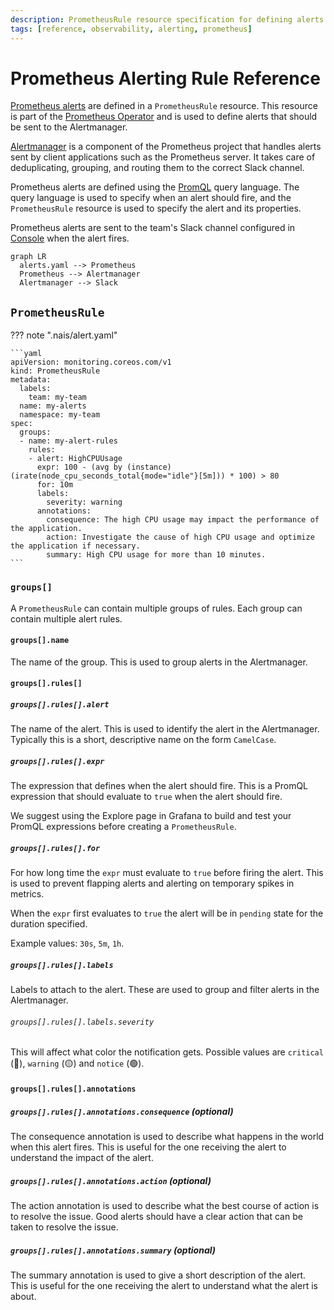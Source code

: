 ```yaml
---
description: PrometheusRule resource specification for defining alerts in Prometheus.
tags: [reference, observability, alerting, prometheus]
---
```


# Prometheus Alerting Rule Reference

[Prometheus alerts][prometheus-alerting-rule] are defined in a `PrometheusRule` resource. This resource is part of the [Prometheus Operator][prometheus-operator] and is used to define alerts that should be sent to the Alertmanager.

[Alertmanager][alertmanager] is a component of the Prometheus project that handles alerts sent by client applications such as the Prometheus server. It takes care of deduplicating, grouping, and routing them to the correct Slack channel.

Prometheus alerts are defined using the [PromQL](../../metrics/reference/promql.md) query language. The query language is used to specify when an alert should fire, and the `PrometheusRule` resource is used to specify the alert and its properties.

Prometheus alerts are sent to the team's Slack channel configured in [Console](../../../operate/console.md) when the alert fires.

```mermaid
graph LR
  alerts.yaml --> Prometheus
  Prometheus --> Alertmanager
  Alertmanager --> Slack
```

[prometheus-operator]: https://github.com/prometheus-operator/prometheus-operator
[alertmanager]: https://prometheus.io/docs/alerting/latest/alertmanager/
[prometheus-alerting-rule]: https://prometheus.io/docs/prometheus/latest/configuration/alerting_rules/

## `PrometheusRule`

??? note ".nais/alert.yaml"

    ```yaml
    apiVersion: monitoring.coreos.com/v1
    kind: PrometheusRule
    metadata:
      labels:
        team: my-team
      name: my-alerts
      namespace: my-team
    spec:
      groups:
      - name: my-alert-rules
        rules:
        - alert: HighCPUUsage
          expr: 100 - (avg by (instance) (irate(node_cpu_seconds_total{mode="idle"}[5m])) * 100) > 80
          for: 10m
          labels:
            severity: warning
          annotations:
            consequence: The high CPU usage may impact the performance of the application.
            action: Investigate the cause of high CPU usage and optimize the application if necessary.
            summary: High CPU usage for more than 10 minutes.
    ```

### `groups[]`

A `PrometheusRule` can contain multiple groups of rules. Each group can contain multiple alert rules.

#### `groups[].name`

The name of the group. This is used to group alerts in the Alertmanager.

#### `groups[].rules[]`

##### `groups[].rules[].alert`

The name of the alert. This is used to identify the alert in the Alertmanager. Typically this is a short, descriptive name on the form `CamelCase`.

##### `groups[].rules[].expr`

The expression that defines when the alert should fire. This is a PromQL expression that should evaluate to `true` when the alert should fire.

We suggest using the Explore page in Grafana to build and test your PromQL expressions before creating a `PrometheusRule`.

##### `groups[].rules[].for`

For how long time the `expr` must evaluate to `true` before firing the alert. This is used to prevent flapping alerts and alerting on temporary spikes in metrics.

When the `expr` first evaluates to `true` the alert will be in `pending` state for the duration specified.

Example values: `30s`, `5m`, `1h`.

##### `groups[].rules[].labels`

Labels to attach to the alert. These are used to group and filter alerts in the Alertmanager.

###### `groups[].rules[].labels.severity`

This will affect what color the notification gets. Possible values are `critical` (🔴), `warning` (🟡) and `notice` (🟢).

#### `groups[].rules[].annotations`

##### `groups[].rules[].annotations.consequence` (optional)

The consequence annotation is used to describe what happens in the world when this alert fires. This is useful for the one receiving the alert to understand the impact of the alert.

##### `groups[].rules[].annotations.action` (optional)

The action annotation is used to describe what the best course of action is to resolve the issue. Good alerts should have a clear action that can be taken to resolve the issue.

##### `groups[].rules[].annotations.summary` (optional)

The summary annotation is used to give a short description of the alert. This is useful for the one receiving the alert to understand what the alert is about.
